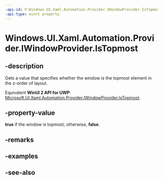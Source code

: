 ```yaml
---
-api-id: P:Windows.UI.Xaml.Automation.Provider.IWindowProvider.IsTopmost
-api-type: winrt property
---
```


<!-- Property syntax
public bool IsTopmost { get; }
-->

# Windows.UI.Xaml.Automation.Provider.IWindowProvider.IsTopmost

## -description
Gets a value that specifies whether the window is the topmost element in the z-order of layout.

Equivalent **WinUI 2 API for UWP**: [Microsoft.UI.Xaml.Automation.Provider.IWindowProvider.IsTopmost](/windows/winui/api/microsoft.ui.xaml.automation.provider.iwindowprovider.istopmost).

## -property-value
**true** if the window is topmost; otherwise, **false**.

## -remarks

## -examples

## -see-also
